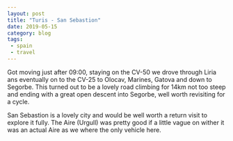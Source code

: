 ```yaml
---
layout: post
title: "Turis - San Sebastion"
date: 2019-05-15
category: blog
tags:
 - spain
 - travel
---
```


Got moving just after 09:00, staying on the CV-50 we drove through Liria ans eventually on to the CV-25 to Olocav, Marines, Gatova and down to Segorbe. This turned out to be a lovely road climbing for 14km not too steep and ending with a great open descent into Segorbe, well worth revisiting for a cycle.
<!--more-->
San Sebastion is a lovely city and would be well worth a return visit to explore it fully. The Aire (Urgull) was pretty good if a little vague on wither it was an actual Aire as we where the only vehicle here.

